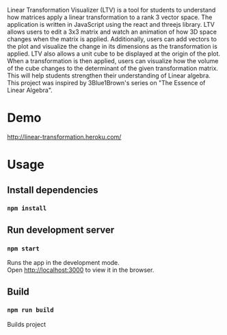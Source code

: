 Linear Transformation Visualizer (LTV) is a tool for students to understand how matrices apply a linear transformation to a rank 3 vector space. The application is written in JavaScript using the react and threejs library. LTV allows users to edit a 3x3 matrix and watch an animation of how 3D space changes when the matrix is applied. Additionally, users can add vectors to the plot and visualize the change in its dimensions as the transformation is applied. LTV also allows a unit cube to be displayed at the origin of the plot. When a transformation is then applied, users can visualize how the volume of the cube changes to the determinant of the given transformation matrix. This will help students strengthen their understanding of Linear algebra. This project was inspired by 3Blue1Brown's series on "The Essence of Linear Algebra".

# Demo
http://linear-transformation.heroku.com/

# Usage

## Install dependencies
### `npm install`

## Run development server
### `npm start`

Runs the app in the development mode.\
Open [http://localhost:3000](http://localhost:3000) to view it in the browser.

## Build
### `npm run build`

Builds project

